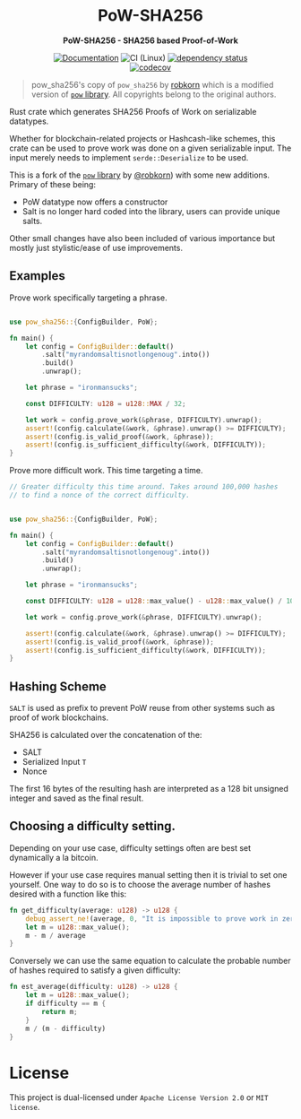 <div align="center">
  <h1>PoW-SHA256</h1>
  <p>
    <strong>PoW-SHA256 - SHA256 based Proof-of-Work</strong>
  </p>

[![Documentation](https://img.shields.io/badge/docs-master-blue)](https://mcaptcha.github.io/pow_sha256/pow_sha256/index.html)
![CI (Linux)](<https://github.com/mCaptcha/pow_sha256/workflows/CI%20(Linux)/badge.svg>)
[![dependency status](https://deps.rs/repo/github/mCaptcha/pow_sha256/status.svg)](https://deps.rs/repo/github/mCaptcha/pow_sha256)
<br />
[![codecov](https://codecov.io/gh/mCaptcha/pow_sha256/branch/master/graph/badge.svg)](https://codecov.io/gh/mCaptcha/pow_sha256)

</div>

> pow_sha256's copy of `pow_sha256` by
> [robkorn](https://github.com/robkorn/pow_sha256)
> which is a modified version of [`pow` library](https://github.com/bddap/pow).
> All copyrights belong to the original authors.

Rust crate which generates SHA256 Proofs of Work on serializable datatypes.

Whether for blockchain-related projects or Hashcash-like schemes, this
crate can be used to prove work was done on a given serializable input.
The input merely needs to implement `serde::Deserialize` to be used.

This is a fork of the [`pow` library](https://github.com/bddap/pow) by
[@robkorn](https://github.com/robkorn/pow_sha256)) with some new
additions. Primary of these being:

- PoW datatype now offers a constructor 
- Salt is no longer hard coded into the library, users can provide
  unique salts.

Other small changes have also been included of various importance but
mostly just stylistic/ease of use improvements.

## Examples

Prove work specifically targeting a phrase.

```rust

use pow_sha256::{ConfigBuilder, PoW};

fn main() {
    let config = ConfigBuilder::default()
        .salt("myrandomsaltisnotlongenoug".into())
        .build()
        .unwrap();

    let phrase = "ironmansucks";

    const DIFFICULTY: u128 = u128::MAX / 32;

    let work = config.prove_work(&phrase, DIFFICULTY).unwrap();
    assert!(config.calculate(&work, &phrase).unwrap() >= DIFFICULTY);
    assert!(config.is_valid_proof(&work, &phrase));
    assert!(config.is_sufficient_difficulty(&work, DIFFICULTY));
}
```

Prove more difficult work. This time targeting a time.

```rust
// Greater difficulty this time around. Takes around 100,000 hashes
// to find a nonce of the correct difficulty.


use pow_sha256::{ConfigBuilder, PoW};

fn main() {
    let config = ConfigBuilder::default()
        .salt("myrandomsaltisnotlongenoug".into())
        .build()
        .unwrap();

    let phrase = "ironmansucks";

    const DIFFICULTY: u128 = u128::max_value() - u128::max_value() / 100_000;

    let work = config.prove_work(&phrase, DIFFICULTY).unwrap();

    assert!(config.calculate(&work, &phrase).unwrap() >= DIFFICULTY);
    assert!(config.is_valid_proof(&work, &phrase));
    assert!(config.is_sufficient_difficulty(&work, DIFFICULTY));
}

```

## Hashing Scheme

`SALT` is used as prefix to prevent PoW reuse from other systems such as
proof of work blockchains.

SHA256 is calculated over the concatenation of the:

- SALT
- Serialized Input `T`
- Nonce

The first 16 bytes of the resulting hash are interpreted as a 128 bit
unsigned integer and saved as the final result.

## Choosing a difficulty setting.

Depending on your use case, difficulty settings often are best set
dynamically a la bitcoin.

However if your use case requires manual setting then it is trivial to
set one yourself. One way to do so is to choose the average number of
hashes desired with a function like this:

```rust
fn get_difficulty(average: u128) -> u128 {
    debug_assert_ne!(average, 0, "It is impossible to prove work in zero attempts.");
    let m = u128::max_value();
    m - m / average
}
```

Conversely we can use the same equation to calculate the probable number
of hashes required to satisfy a given difficulty:

```rust
fn est_average(difficulty: u128) -> u128 {
    let m = u128::max_value();
    if difficulty == m {
        return m;
    }
    m / (m - difficulty)
}
```

# License

This project is dual-licensed under `Apache License Version 2.0` or `MIT license`.
